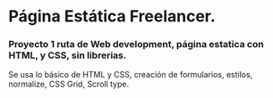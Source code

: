 # Página Estática Freelancer.

### Proyecto 1 ruta de Web development, página estatica con HTML, y CSS, sin librerias.

Se usa lo básico de HTML y CSS, creación de formularios, estilos, normalize, CSS Grid, Scroll type.
